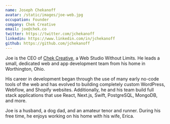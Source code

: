 ```yaml
---
name: Joseph Chekanoff
avatar: /static/images/joe-web.jpg
occupation: Founder
company: Chek Creative
email: joe@chek.co
twitter: https://twitter.com/jchekanoff
linkedin: https://www.linkedin.com/in/jchekanoff
github: https://github.com/jchekanoff
---
```


Joe is the CEO of [Chek Creative](https://chekcreative.com),
a Web Studio Without Limits. He leads a small, dedicated
web and app development team from his home in 
Worthington, Ohio.

His career in development began through the use of many 
early no-code tools of the web and has evolved to 
building completely custom WordPress, Webflow, and Shopify 
websites. Additionally, he and his team build full stack
applications that use React, Next.js, Swift, PostgreSQL,
MongoDB, and more.

Joe is a husband, a dog dad, and an amateur tenor and runner. 
During his free time, he enjoys working on his home with his 
wife, Erica.